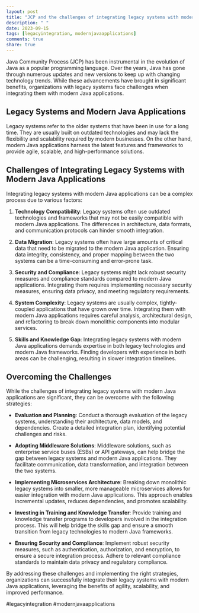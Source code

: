 ```yaml
---
layout: post
title: "JCP and the challenges of integrating legacy systems with modern Java applications"
description: " "
date: 2023-09-15
tags: [legacyintegration, modernjavaapplications]
comments: true
share: true
---
```


Java Community Process (JCP) has been instrumental in the evolution of Java as a popular programming language. Over the years, Java has gone through numerous updates and new versions to keep up with changing technology trends. While these advancements have brought in significant benefits, organizations with legacy systems face challenges when integrating them with modern Java applications.

## Legacy Systems and Modern Java Applications

Legacy systems refer to the older systems that have been in use for a long time. They are usually built on outdated technologies and may lack the flexibility and scalability required by modern businesses. On the other hand, modern Java applications harness the latest features and frameworks to provide agile, scalable, and high-performance solutions.

## Challenges of Integrating Legacy Systems with Modern Java Applications

Integrating legacy systems with modern Java applications can be a complex process due to various factors:

1. **Technology Compatibility**: Legacy systems often use outdated technologies and frameworks that may not be easily compatible with modern Java applications. The differences in architecture, data formats, and communication protocols can hinder smooth integration.

2. **Data Migration**: Legacy systems often have large amounts of critical data that need to be migrated to the modern Java application. Ensuring data integrity, consistency, and proper mapping between the two systems can be a time-consuming and error-prone task.

3. **Security and Compliance**: Legacy systems might lack robust security measures and compliance standards compared to modern Java applications. Integrating them requires implementing necessary security measures, ensuring data privacy, and meeting regulatory requirements.

4. **System Complexity**: Legacy systems are usually complex, tightly-coupled applications that have grown over time. Integrating them with modern Java applications requires careful analysis, architectural design, and refactoring to break down monolithic components into modular services.

5. **Skills and Knowledge Gap**: Integrating legacy systems with modern Java applications demands expertise in both legacy technologies and modern Java frameworks. Finding developers with experience in both areas can be challenging, resulting in slower integration timelines.

## Overcoming the Challenges

While the challenges of integrating legacy systems with modern Java applications are significant, they can be overcome with the following strategies:

- **Evaluation and Planning**: Conduct a thorough evaluation of the legacy systems, understanding their architecture, data models, and dependencies. Create a detailed integration plan, identifying potential challenges and risks.

- **Adopting Middleware Solutions**: Middleware solutions, such as enterprise service buses (ESBs) or API gateways, can help bridge the gap between legacy systems and modern Java applications. They facilitate communication, data transformation, and integration between the two systems.

- **Implementing Microservices Architecture**: Breaking down monolithic legacy systems into smaller, more manageable microservices allows for easier integration with modern Java applications. This approach enables incremental updates, reduces dependencies, and promotes scalability.

- **Investing in Training and Knowledge Transfer**: Provide training and knowledge transfer programs to developers involved in the integration process. This will help bridge the skills gap and ensure a smooth transition from legacy technologies to modern Java frameworks.

- **Ensuring Security and Compliance**: Implement robust security measures, such as authentication, authorization, and encryption, to ensure a secure integration process. Adhere to relevant compliance standards to maintain data privacy and regulatory compliance.

By addressing these challenges and implementing the right strategies, organizations can successfully integrate their legacy systems with modern Java applications, leveraging the benefits of agility, scalability, and improved performance.

#legacyintegration #modernjavaapplications
